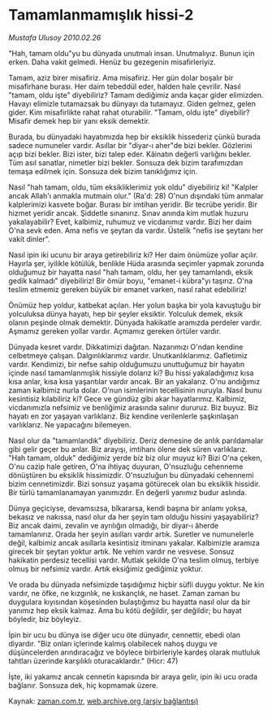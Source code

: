 # Tamamlanmamışlık hissi-2

*Mustafa Ulusoy 2010.02.26*

<tr><td class="metin" colspan="2" style="padding-top: 20px; padding-left: 5px; ">"Hah,  tamam oldu"yu  bu dünyada unutmalı insan. Unutmalıyız. Bunun için erken. Daha vakit gelmedi. Henüz bu gezegenin misafirleriyiz.</td></tr><tr><td class="metin" colspan="2" style="padding-top: 20px; padding-left: 5px; "><p>Tamam, aziz birer misafiriz. Ama misafiriz. Her gün dolar boşalır bir misafirhane burası. Her daim tebeddül eder, halden hale çevrilir. Nasıl "tamam, oldu işte" diyebiliriz? Tamam dediğimiz anda kaçar gider elimizden. Havayı elimizle tutamazsak bu dünyayı da tutamayız. Giden gelmez, gelen gider. Kim misafirlikte rahat rahat oturabilir. "Tamam, oldu işte" diyebilir? Misafir demek hep bir yanı eksik demektir.
<p>Burada, bu dünyadaki hayatımızda hep bir eksiklik hissederiz çünkü burada sadece numuneler vardır. Asıllar bir "diyar-ı aher"de bizi bekler. Gözlerini açıp bizi bekler. Bizi ister, bizi talep eder. Kâinatın değerli varlığını bekler. Tüm asıl sanatlar, nimetler bizi bekler. Sonsuza dek bizim tarafımızdan temaşa edilmek için. Sonsuza dek bizim tanıklığımız için. 
<p>Nasıl "hah tamam, oldu, tüm eksikliklerimiz yok oldu" diyebiliriz ki! "Kalpler ancak Allah'ı anmakla mutmain olur." (Ra'd: 28) O'nun dışındaki tüm anmalar kalplerimizi kasvete boğar. Burası bir imtihan yeridir. Bir tecrübe yeridir. Bir hizmet yeridir ancak. Şiddetle sınanırız. Sınav anında kim mutlak huzuru yakalayabilir? Evet, kalbimiz, ruhumuz ve vicdanımız vardır. Bizi her daim O'na sevk eden. Ama nefis ve şeytan da vardır. Üstelik "nefis ise şeytanı her vakit dinler". 
<p>Nasıl ipin iki ucunu bir araya getirebiliriz ki? Her daim önümüze yollar açılır. Hayırla şer, iyilikle kötülük, benlikle Hüda arasında seçimler yapmak zorunda olduğumuz bir hayatta nasıl "hah tamam, oldu, her şey tamamlandı, eksik gedik kalmadı" diyebiliriz! Bir ömür boyu, "emanet-i kübra"yı taşırız. O'na teslim etmemiz gereken büyük bir emanet varken, nasıl rahat edebiliriz! 
<p>Önümüz hep yoldur, katbekat açılan. Her yolun başka bir yola kavuştuğu bir yolculuksa dünya hayatı, hep bir şeyler eksiktir. Yolculuk demek, eksik olanın peşinde olmak demektir. Dünyada hakikatle aramızda perdeler vardır. Aşmamız gereken yollar vardır. Açmamız gereken örtüler vardır. 
<p>Dünyada kesret vardır. Dikkatimizi dağıtan. Nazarımızı O'ndan kendine celbetmeye çalışan. Dalgınlıklarımız vardır. Unutkanlıklarımız. Gafletimiz vardır. Kendimizi, bir nefse sahip olduğumuzu unuttuğumuz bir hayatın içinde nasıl tamamlanmışlık hissiyle dolarız ki? Bu hissi yakaladığımız kısa kısa anlar, kısa kısa yaşantılar vardır ancak. Bir an yakalarız. O'nu andığımız zaman kalbimiz nurla dolar. O'nun isimlerinin tecellisinin nuruyla. Nasıl bunu kesintisiz kılabiliriz ki? Gece ve gündüz gibi akar hayatlarımız. Kalbimiz, vicdanımızla nefsimiz ve benliğimiz arasında salınır dururuz. Biz buyuz. Biz hayatı en zor yaşayan varlıklarız. Biz kendine verilenlerle şaşkınlaşan varlıklarız. Ne yapacağını bilemeyen. 
<p>Nasıl olur da "tamamlandık" diyebiliriz. Deriz demesine de anlık parıldamalar gibi gelir geçer bu anlar. Biz arayışı, imtihanı ölene dek süren varlıklarız. "Hah tamam, olduk" dediğimiz yerde biz biz olur muyuz ki? Bizi O'na çeken, O'nu cazip hale getiren, O'na ihtiyaç duyuran, O'nsuzluğu cehenneme dönüştüren bu eksiklik hissimizdir. O'nsuzluğun bu dünyadaki cehennemi bizim cennetimizdir. Bizi sonsuz yaşama götürecek olan bu eksiklik hissidir. Bir türlü tamamlanamayan yanımızdır. En değerli yanımız budur aslında.
<p>Dünya geçiciyse, devamsızsa, bîkararsa, kendi başına bir anlamı yoksa, bekasız ve nakıssa, nasıl olur da her şeyin tam olduğu hissini yaşayabiliriz? Biz ancak daimi, zevalin ve ayrılığın olmadığı, bir diyar-ı âherde tamamlanırız. Orada her şeyin asılları vardır artık. Suretler ve numunelerle değil, kalbimiz ancak asıllarla kesintisiz itminanı yakalar. Kalbimizle aramıza girecek bir şeytan yoktur artık. Ne vehim vardır ne vesvese. Sonsuz hakikatin perdesiz tecellisi vardır. Mutlak şekilde O'na teslim olmuş, terbiye olmuş bir nefsimiz vardır. Artık eksiğimiz gediğimiz yoktur. 
<p>Ve orada bu dünyada nefsimizde taşıdığımız hiçbir süfli duygu yoktur. Ne kin vardır, ne öfke, ne kızgınlık, ne kıskançlık, ne haset. Zaman zaman bu duygulara kıyısından köşesinden bulaştığımız bu hayatta nasıl olur da bir yanımız hep eksik kalmaz. Ama bu kötü değildir, şer değildir; bu hayat böyledir, biz böyleyiz.
<p>İpin bir ucu bu dünya ise diğer ucu öte dünyadır, cennettir, ebedi olan diyardır. "Biz onları içlerinde kalmış olabilecek nahoş duygu ve düşüncelerden arındıracağız ve böylece birbirleriyle kardeş olarak mutluluk tahtları üzerinde karşılıklı oturacaklardır." (Hicr: 47)
<p>İşte, iki yakamız ancak cennetin kapısında bir araya gelir, ipin iki ucu orada bağlanır. Sonsuza dek, hiç kopmamak üzere.<br/></p></p></p></p></p></p></p></p></p></p></p></td></tr>

Kaynak: [zaman.com.tr](http://zaman.com.tr/yazar.do?yazino=955532), [web.archive.org (arşiv bağlantısı)](http://web.archive.org/web/20100503162452/http://www.zaman.com.tr:80/yazar.do?yazino=955532)
